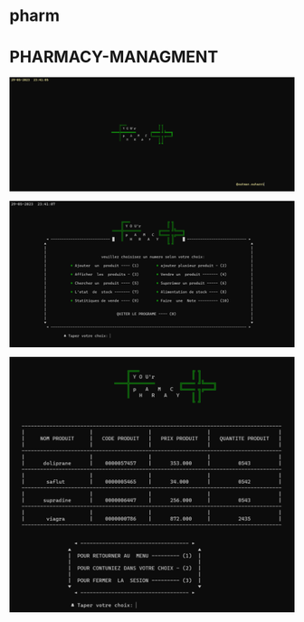 # pharm
# PHARMACY-MANAGMENT

![img.png](assets/img.png)

![img_1.png](assets/img_1.png)

![img_2.png](assets/img_2.png)